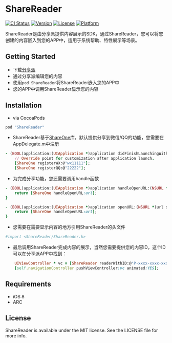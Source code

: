 # ShareReader

[![CI Status](http://img.shields.io/travis/snaill/ShareReader.svg?style=flat)](https://travis-ci.org/snaill/ShareReader)
[![Version](https://img.shields.io/cocoapods/v/ShareReader.svg?style=flat)](http://cocoapods.org/pods/ShareReader)
[![License](https://img.shields.io/cocoapods/l/ShareReader.svg?style=flat)](http://cocoapods.org/pods/ShareReader)
[![Platform](https://img.shields.io/cocoapods/p/ShareReader.svg?style=flat)](http://cocoapods.org/pods/ShareReader)

ShareReader是由分享派提供内容展示的SDK，通过ShareReader，您可以将您创建的内容嵌入到您的APP中，适用于系统帮助、特性展示等场景。

## Getting Started
* 下载[分享派](https://itunes.apple.com/cn/app/fen-xiang-pai/id997062404?l=zh&ls=1&mt=8)
* 通过分享派编辑您的内容
* 使用`pod ShareReader`将ShareReader嵌入您的APP中
* 您的APP中调用ShareReader显示您的内容

## Installation

* via CocoaPods

```ruby
pod "ShareReader"
```

* ShareReader基于[ShareOne](https://github.com/snaill/ShareOne)库，默认提供分享到微信/QQ的功能，您需要在AppDelegate.m中注册

```ruby
- (BOOL)application:(UIApplication *)application didFinishLaunchingWithOptions:(NSDictionary *)launchOptions {
    // Override point for customization after application launch.
    [ShareOne registerWX:@"wx11111"];
    [ShareOne registerQQ:@"22222"];
```
* 为完成分享功能，您还需要调用handle函数

```ruby
- (BOOL)application:(UIApplication *)application handleOpenURL:(NSURL *)url {
    return [ShareOne handleOpenURL:url];
}

- (BOOL)application:(UIApplication *)application openURL:(NSURL *)url sourceApplication:(NSString *)sourceApplication annotation:(id)annotation {
    return [ShareOne handleOpenURL:url];
}
```
* 您需要在需要显示内容的地方引用ShareReader的头文件

```ruby
#import <ShareReader/ShareReader.h>
```

* 最后调用ShareReader完成内容的展示，当然您需要提供您的内容ID，这个ID可以在分享派APP中找到：

```ruby
	UIViewController * vc = [ShareReader readerWithID:@"P-xxxx-xxxx-xxxx-xxxx-xxxxxxx"];
	[self.navigationController pushViewController:vc animated:YES];
```

## Requirements
* iOS 8
* ARC

## License

ShareReader is available under the MIT license. See the LICENSE file for more info.
